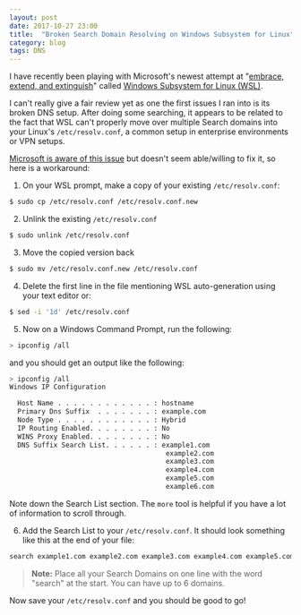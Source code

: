 ```yaml
---
layout: post
date: 2017-10-27 23:00
title:  "Broken Search Domain Resolving on Windows Subsystem for Linux"
category: blog
tags: DNS
---
```

I have recently been playing with Microsoft's newest attempt at "[embrace, extend, and extinguish](https://en.wikipedia.org/wiki/Embrace,_extend,_and_extinguish)" called [Windows Subsystem for Linux (WSL)](https://msdn.microsoft.com/en-us/commandline/wsl/about). 

I can't really give a fair review yet as one the first issues I ran into is its broken DNS setup. After doing some searching, it appears to be related to the fact that WSL can't properly move over multiple Search domains into your Linux's `/etc/resolv.conf`, a common setup in enterprise environments or VPN setups. 

[Microsoft is aware of this issue](https://github.com/Microsoft/WSL/issues/1986) but doesn't seem able/willing to fix it, so here is a workaround:

 1. On your WSL prompt, make a copy of your existing `/etc/resolv.conf`:
 
  ```bash
  $ sudo cp /etc/resolv.conf /etc/resolv.conf.new
  ```
 
 2.  Unlink the existing `/etc/resolv.conf`
 
  ```bash
  $ sudo unlink /etc/resolv.conf
  ```

 3. Move the copied version back

  ```bash
  $ sudo mv /etc/resolv.conf.new /etc/resolv.conf
  ``` 
  

 4. Delete the first line in the file mentioning WSL auto-generation using your text editor or:

  ```bash
  $ sed -i '1d' /etc/resolv.conf
  ``` 
  

 5. Now on a Windows Command Prompt, run the following:
 
  ```bash
  > ipconfig /all
  ``` 
  and you should get an output like the following:
  
 ```bash
> ipconfig /all
Windows IP Configuration

   Host Name . . . . . . . . . . . . : hostname
   Primary Dns Suffix  . . . . . . . : example.com
   Node Type . . . . . . . . . . . . : Hybrid
   IP Routing Enabled. . . . . . . . : No
   WINS Proxy Enabled. . . . . . . . : No
   DNS Suffix Search List. . . . . . : example1.com
                                        example2.com
                                        example3.com
                                        example4.com
                                        example5.com
                                        example6.com
```
  Note down the Search List section. The `more` tool is helpful if you have a lot of information to scroll through.

 6. Add the Search List to your `/etc/resolv.conf`. It should look something like this at the end of your file:
 
  ```bash
  search example1.com example2.com example3.com example4.com example5.com example6.com
  ``` 

 > **Note:** Place all your Search Domains on one line with the word "search" at the start. You can have up to 6 domains.

Now save your `/etc/resolv.conf` and you should be good to go!
